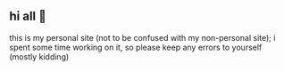 ## hi all 👋

this is my personal site (not to be confused with my non-personal site); i spent some time working on it, so please keep any errors to yourself (mostly kidding)
